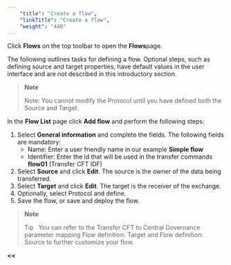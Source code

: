 ```yaml
---
    "title": "Create a flow",
    "linkTitle": "Create a flow",
    "weight": "440"
---
```

Click ****Flows**** on the top toolbar to open the ****Flows****page.

The following outlines tasks for defining a flow. Optional steps, such as defining source and target properties, have default values in the user interface and are not described in this introductory section.

> **Note**
>
> Note: You cannot modify the Protocol until you have defined both the Source and Target.

In the ****Flow List**** page click ****Add flow**** and perform the following steps:

1. Select **General information** and complete the fields. The following fields are mandatory:
    -   Name: Enter a user friendly name in our example ****Simple flow****
    -   Identifier: Enter the id that will be used in the transfer commands ****flow01**** (Transfer CFT IDF)
1. Select ****Source**** and click ****Edit****. The source is the owner of the data being transferred.
1. Select ****Target**** and click ****Edit****. The target is the receiver of the exchange.
1. Optionally, select Protocol and define.
1. Save the flow, or save and deploy the flow.

> **Note**
>
> Tip  
> You can refer to the Transfer CFT to Central Governance parameter mapping Flow definition: Target and Flow definition: Source to further customize your flow.

****&lt;&lt;**** [](../../)
